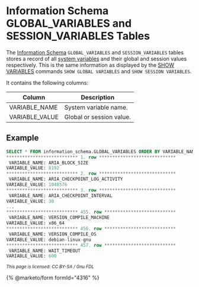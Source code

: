 # Information Schema GLOBAL\_VARIABLES and SESSION\_VARIABLES Tables

The [Information Schema](../) `GLOBAL_VARIABLES` and `SESSION_VARIABLES` tables stores a record of all [system variables](../../../../../../ha-and-performance/optimization-and-tuning/system-variables/server-system-variables.md) and their global and session values respectively. This is the same information as displayed by the [SHOW VARIABLES](../../../show/show-variables.md) commands `SHOW GLOBAL VARIABLES` and `SHOW SESSION VARIABLES`.

It contains the following columns:

| Column          | Description              |
| --------------- | ------------------------ |
| VARIABLE\_NAME  | System variable name.    |
| VARIABLE\_VALUE | Global or session value. |

## Example

```sql
SELECT * FROM information_schema.GLOBAL_VARIABLES ORDER BY VARIABLE_NAME\G
*************************** 1. row *****************************
 VARIABLE_NAME: ARIA_BLOCK_SIZE
VARIABLE_VALUE: 8192
*************************** 2. row *****************************
 VARIABLE_NAME: ARIA_CHECKPOINT_LOG_ACTIVITY
VARIABLE_VALUE: 1048576
*************************** 3. row *****************************
 VARIABLE_NAME: ARIA_CHECKPOINT_INTERVAL
VARIABLE_VALUE: 30
...
*************************** 455. row ***************************
 VARIABLE_NAME: VERSION_COMPILE_MACHINE
VARIABLE_VALUE: x86_64
*************************** 456. row ***************************
 VARIABLE_NAME: VERSION_COMPILE_OS
VARIABLE_VALUE: debian-linux-gnu
*************************** 457. row ***************************
 VARIABLE_NAME: WAIT_TIMEOUT
VARIABLE_VALUE: 600
```

<sub>_This page is licensed: CC BY-SA / Gnu FDL_</sub>

{% @marketo/form formId="4316" %}
